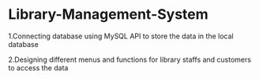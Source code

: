 # Library-Management-System

1.Connecting database using MySQL API to store the data in the local database

2.Designing different menus and functions for library staffs and customers to access the data

